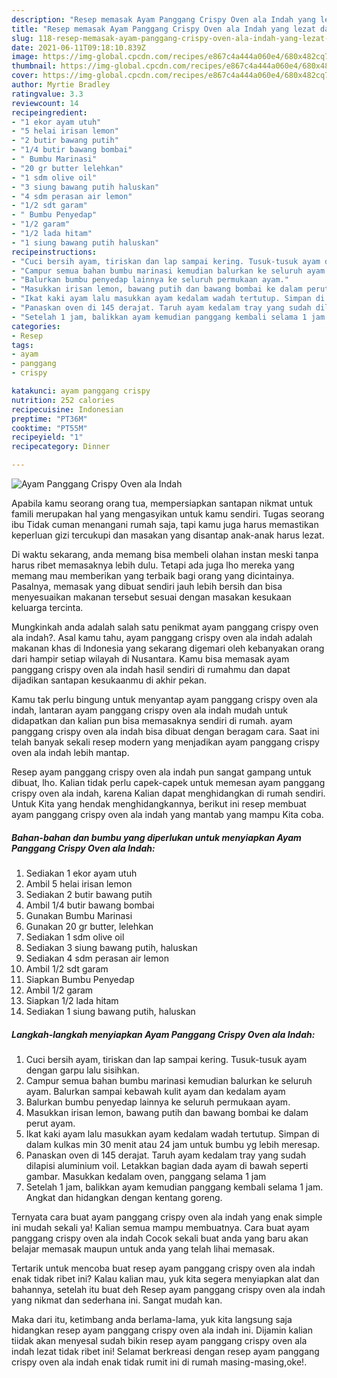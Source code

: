 ```yaml
---
description: "Resep memasak Ayam Panggang Crispy Oven ala Indah yang lezat dan Mudah Dibuat"
title: "Resep memasak Ayam Panggang Crispy Oven ala Indah yang lezat dan Mudah Dibuat"
slug: 118-resep-memasak-ayam-panggang-crispy-oven-ala-indah-yang-lezat-dan-mudah-dibuat
date: 2021-06-11T09:18:10.839Z
image: https://img-global.cpcdn.com/recipes/e867c4a444a060e4/680x482cq70/ayam-panggang-crispy-oven-ala-indah-foto-resep-utama.jpg
thumbnail: https://img-global.cpcdn.com/recipes/e867c4a444a060e4/680x482cq70/ayam-panggang-crispy-oven-ala-indah-foto-resep-utama.jpg
cover: https://img-global.cpcdn.com/recipes/e867c4a444a060e4/680x482cq70/ayam-panggang-crispy-oven-ala-indah-foto-resep-utama.jpg
author: Myrtie Bradley
ratingvalue: 3.3
reviewcount: 14
recipeingredient:
- "1 ekor ayam utuh"
- "5 helai irisan lemon"
- "2 butir bawang putih"
- "1/4 butir bawang bombai"
- " Bumbu Marinasi"
- "20 gr butter lelehkan"
- "1 sdm olive oil"
- "3 siung bawang putih haluskan"
- "4 sdm perasan air lemon"
- "1/2 sdt garam"
- " Bumbu Penyedap"
- "1/2 garam"
- "1/2 lada hitam"
- "1 siung bawang putih haluskan"
recipeinstructions:
- "Cuci bersih ayam, tiriskan dan lap sampai kering. Tusuk-tusuk ayam dengan garpu lalu sisihkan."
- "Campur semua bahan bumbu marinasi kemudian balurkan ke seluruh ayam. Balurkan sampai kebawah kulit ayam dan kedalam ayam"
- "Balurkan bumbu penyedap lainnya ke seluruh permukaan ayam."
- "Masukkan irisan lemon, bawang putih dan bawang bombai ke dalam perut ayam."
- "Ikat kaki ayam lalu masukkan ayam kedalam wadah tertutup. Simpan di dalam kulkas min 30 menit atau 24 jam untuk bumbu yg lebih meresap."
- "Panaskan oven di 145 derajat. Taruh ayam kedalam tray yang sudah dilapisi aluminium voil. Letakkan bagian dada ayam di bawah seperti gambar. Masukkan kedalam oven, panggang selama 1 jam"
- "Setelah 1 jam, balikkan ayam kemudian panggang kembali selama 1 jam. Angkat dan hidangkan dengan kentang goreng."
categories:
- Resep
tags:
- ayam
- panggang
- crispy

katakunci: ayam panggang crispy 
nutrition: 252 calories
recipecuisine: Indonesian
preptime: "PT36M"
cooktime: "PT55M"
recipeyield: "1"
recipecategory: Dinner

---
```



![Ayam Panggang Crispy Oven ala Indah](https://img-global.cpcdn.com/recipes/e867c4a444a060e4/680x482cq70/ayam-panggang-crispy-oven-ala-indah-foto-resep-utama.jpg)

Apabila kamu seorang orang tua, mempersiapkan santapan nikmat untuk famili merupakan hal yang mengasyikan untuk kamu sendiri. Tugas seorang ibu Tidak cuman menangani rumah saja, tapi kamu juga harus memastikan keperluan gizi tercukupi dan masakan yang disantap anak-anak harus lezat.

Di waktu  sekarang, anda memang bisa membeli olahan instan meski tanpa harus ribet memasaknya lebih dulu. Tetapi ada juga lho mereka yang memang mau memberikan yang terbaik bagi orang yang dicintainya. Pasalnya, memasak yang dibuat sendiri jauh lebih bersih dan bisa menyesuaikan makanan tersebut sesuai dengan masakan kesukaan keluarga tercinta. 



Mungkinkah anda adalah salah satu penikmat ayam panggang crispy oven ala indah?. Asal kamu tahu, ayam panggang crispy oven ala indah adalah makanan khas di Indonesia yang sekarang digemari oleh kebanyakan orang dari hampir setiap wilayah di Nusantara. Kamu bisa memasak ayam panggang crispy oven ala indah hasil sendiri di rumahmu dan dapat dijadikan santapan kesukaanmu di akhir pekan.

Kamu tak perlu bingung untuk menyantap ayam panggang crispy oven ala indah, lantaran ayam panggang crispy oven ala indah mudah untuk didapatkan dan kalian pun bisa memasaknya sendiri di rumah. ayam panggang crispy oven ala indah bisa dibuat dengan beragam cara. Saat ini telah banyak sekali resep modern yang menjadikan ayam panggang crispy oven ala indah lebih mantap.

Resep ayam panggang crispy oven ala indah pun sangat gampang untuk dibuat, lho. Kalian tidak perlu capek-capek untuk memesan ayam panggang crispy oven ala indah, karena Kalian dapat menghidangkan di rumah sendiri. Untuk Kita yang hendak menghidangkannya, berikut ini resep membuat ayam panggang crispy oven ala indah yang mantab yang mampu Kita coba.

<!--inarticleads1-->

##### Bahan-bahan dan bumbu yang diperlukan untuk menyiapkan Ayam Panggang Crispy Oven ala Indah:

1. Sediakan 1 ekor ayam utuh
1. Ambil 5 helai irisan lemon
1. Sediakan 2 butir bawang putih
1. Ambil 1/4 butir bawang bombai
1. Gunakan  Bumbu Marinasi
1. Gunakan 20 gr butter, lelehkan
1. Sediakan 1 sdm olive oil
1. Sediakan 3 siung bawang putih, haluskan
1. Sediakan 4 sdm perasan air lemon
1. Ambil 1/2 sdt garam
1. Siapkan  Bumbu Penyedap
1. Ambil 1/2 garam
1. Siapkan 1/2 lada hitam
1. Sediakan 1 siung bawang putih, haluskan




<!--inarticleads2-->

##### Langkah-langkah menyiapkan Ayam Panggang Crispy Oven ala Indah:

1. Cuci bersih ayam, tiriskan dan lap sampai kering. Tusuk-tusuk ayam dengan garpu lalu sisihkan.
1. Campur semua bahan bumbu marinasi kemudian balurkan ke seluruh ayam. Balurkan sampai kebawah kulit ayam dan kedalam ayam
1. Balurkan bumbu penyedap lainnya ke seluruh permukaan ayam.
1. Masukkan irisan lemon, bawang putih dan bawang bombai ke dalam perut ayam.
1. Ikat kaki ayam lalu masukkan ayam kedalam wadah tertutup. Simpan di dalam kulkas min 30 menit atau 24 jam untuk bumbu yg lebih meresap.
1. Panaskan oven di 145 derajat. Taruh ayam kedalam tray yang sudah dilapisi aluminium voil. Letakkan bagian dada ayam di bawah seperti gambar. Masukkan kedalam oven, panggang selama 1 jam
1. Setelah 1 jam, balikkan ayam kemudian panggang kembali selama 1 jam. Angkat dan hidangkan dengan kentang goreng.




Ternyata cara buat ayam panggang crispy oven ala indah yang enak simple ini mudah sekali ya! Kalian semua mampu membuatnya. Cara buat ayam panggang crispy oven ala indah Cocok sekali buat anda yang baru akan belajar memasak maupun untuk anda yang telah lihai memasak.

Tertarik untuk mencoba buat resep ayam panggang crispy oven ala indah enak tidak ribet ini? Kalau kalian mau, yuk kita segera menyiapkan alat dan bahannya, setelah itu buat deh Resep ayam panggang crispy oven ala indah yang nikmat dan sederhana ini. Sangat mudah kan. 

Maka dari itu, ketimbang anda berlama-lama, yuk kita langsung saja hidangkan resep ayam panggang crispy oven ala indah ini. Dijamin kalian tiidak akan menyesal sudah bikin resep ayam panggang crispy oven ala indah lezat tidak ribet ini! Selamat berkreasi dengan resep ayam panggang crispy oven ala indah enak tidak rumit ini di rumah masing-masing,oke!.

